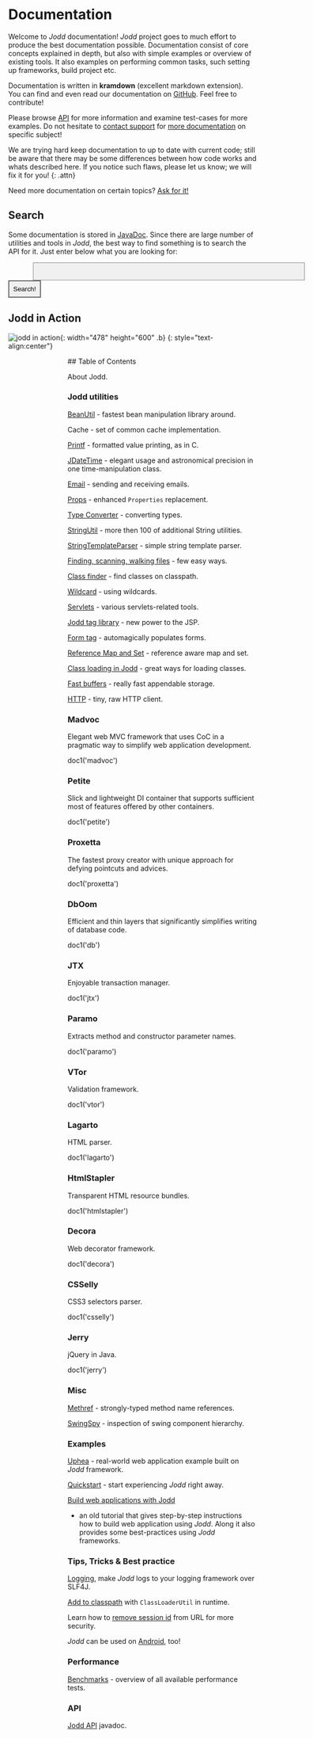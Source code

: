 # Documentation

Welcome to *Jodd* documentation! *Jodd* project goes to much effort
to produce the best documentation possible. Documentation consist of
core concepts explained in depth, but also with simple examples or overview
of existing tools. It also examples on performing common tasks, such
setting up frameworks, build project etc.

Documentation is written in **kramdown** (excellent markdown extension).
You can find and even read our documentation on [GitHub](https://github.com/oblac/jodd-site).
Feel free to contribute!

Please browse [API](/api/index.html) for more information and examine
test-cases for more examples. Do not hesitate to [contact support](../contact.html)
for [more documentation](needmore.html) on specific subject!

We are trying hard keep documentation to up to date with current code;
still be aware that there may be some differences between how code works
and whats described here. If you notice such flaws, please let us know;
we will fix it for you!
{: .attn}

Need more documentation on certain topics? [Ask for it!](needmore.html)


## Search

Some documentation is stored in [JavaDoc](/api/index.html). Since there are large
number of utilities and tools in *Jodd*, the best way to find something
is to search the API for it. Just enter below what you are looking for:

<form action="http://jodd.org/sphider/search.php" method="GET" class="para">
<input type="text" name="query" value="" style="border: 1px solid #888;
font-size:1.6em; padding:4px; background-color:#F0F0F0; color: #555;
width: 550px; margin-left: 50px;"> <input type="hidden" name="search" value="1" />
<input type="submit" value="Search!" style="border: 2px solid #666; padding:8px;"/>
</form>

## Jodd in Action

![jodd in action](jodd-in-action.png){: width="478" height="600" .b}
{: style="text-align:center"}

<div markdown="1" style="padding-left:120px;" id="doc">
## Table of Contents

About Jodd.

### Jodd utilities

[BeanUtil](/doc/beanutil.html) - fastest bean manipulation library around.

Cache - set of common cache implementation.

[Printf](/doc/printf.html) - formatted value printing, as in C.

[JDateTime](/doc/jdatetime.html) - elegant usage and astronomical precision in one time-manipulation class.

[Email](/doc/email.html) - sending and receiving emails.

[Props](/doc/props.html) - enhanced `Properties` replacement.

[Type Converter](/doc/typeconverter.html) - converting types.

[StringUtil](/doc/stringutil.html) - more then 100 of additional String utilities.

[StringTemplateParser](/doc/stringtemplateparser.html) - simple string template parser.

[Finding, scanning, walking files](/doc/findfile.html) - few easy ways.

[Class finder](/doc/class-finder.html) - find classes on classpath.

[Wildcard](/doc/wildcard.html) - using wildcards.

[Servlets](/doc/servlets.html) - various servlets-related tools.

[Jodd tag library](/doc/taglibrary.html) - new power to the JSP.

[Form tag](/doc/formtag.html) - automagically populates forms.

[Reference Map and Set](/doc/reference-map-set.html) - reference aware map and set.

[Class loading in Jodd](/doc/class-loading-in-jodd.html) - great ways for loading classes.

[Fast buffers](/doc/fast-buffers.html) - really fast appendable storage.

[HTTP](/doc/http.html) - tiny, raw HTTP client.

### Madvoc

Elegant web MVC framework that uses CoC in a pragmatic way to simplify web application development.

<js>doc1('madvoc')</js>

### Petite

Slick and lightweight DI container that supports sufficient most of features offered by other containers.

<js>doc1('petite')</js>

### Proxetta

The fastest proxy creator with unique approach for defying pointcuts and advices.

<js>doc1('proxetta')</js>

### DbOom

Efficient and thin layers that significantly simplifies writing of database code.

<js>doc1('db')</js>

### JTX

Enjoyable transaction manager.

<js>doc1('jtx')</js>

### Paramo

Extracts method and constructor parameter names.

<js>doc1('paramo')</js>

### VTor

Validation framework.

<js>doc1('vtor')</js>

### Lagarto

HTML parser.

<js>doc1('lagarto')</js>

### HtmlStapler

Transparent HTML resource bundles.

<js>doc1('htmlstapler')</js>

### Decora

Web decorator framework.

<js>doc1('decora')</js>

### CSSelly

CSS3 selectors parser.

<js>doc1('csselly')</js>

### Jerry

jQuery in Java.

<js>doc1('jerry')</js>


### Misc

[Methref](/doc/methref.html) - strongly-typed method name references.

[SwingSpy](/doc/swingspy.html) - inspection of swing component hierarchy.

### Examples

[Uphea](/uphea/index.html) - real-world web application example built on *Jodd* framework.

[Quickstart](/doc/quickstart/index.html) - start experiencing *Jodd* right away.

[Build web applications with Jodd](example/index.html)
- an old tutorial that gives step-by-step instructions how to build web
application using *Jodd*. Along it also provides some best-practices
using *Jodd* frameworks.


### Tips, Tricks & Best practice

[Logging](/doc/logging-jodd.html), make *Jodd* logs to your logging framework over SLF4J.

[Add to classpath](/doc/add-classpath-in-runtime.html) with `ClassLoaderUtil` in runtime.

Learn how to [remove session id](/doc/remove-session-id.html) from URL for more security.

*Jodd* can be used on [Android](/doc/android.html), too!


### Performance

[Benchmarks](performance.html) - overview of all available performance tests.


### API

[Jodd API](/api/index.html) javadoc.

</div>
